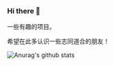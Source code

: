### Hi there 👋

一些有趣的项目。

希望在此多认识一些志同道合的朋友！

![Anurag's github stats](https://github-readme-stats.vercel.app/api?username=birdhan&hide=contribs,prs)
